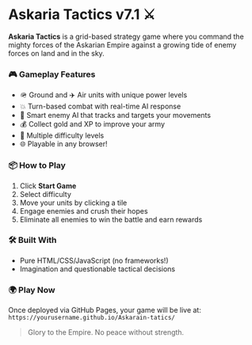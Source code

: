 # Askaria Tactics v7.1 ⚔️

**Askaria Tactics** is a grid-based strategy game where you command the mighty forces of the Askarian Empire against a growing tide of enemy forces on land and in the sky.

### 🎮 Gameplay Features
- 🪖 Ground and ✈️ Air units with unique power levels
- 💥 Turn-based combat with real-time AI response
- 🧠 Smart enemy AI that tracks and targets your movements
- 💰 Collect gold and XP to improve your army
- 🎯 Multiple difficulty levels
- 🌐 Playable in any browser!

### 📦 How to Play
1. Click **Start Game**
2. Select difficulty
3. Move your units by clicking a tile
4. Engage enemies and crush their hopes
5. Eliminate all enemies to win the battle and earn rewards

### 🛠 Built With
- Pure HTML/CSS/JavaScript (no frameworks!)
- Imagination and questionable tactical decisions

### 🌍 Play Now
Once deployed via GitHub Pages, your game will be live at:  
`https://yourusername.github.io/Askarain-tatics/`

> Glory to the Empire. No peace without strength.
